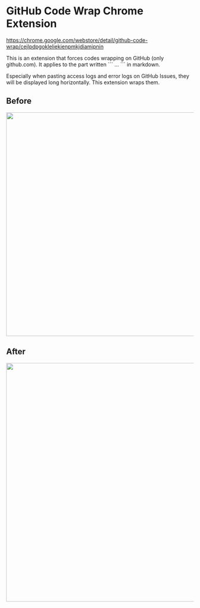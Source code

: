 # GitHub Code Wrap Chrome Extension

https://chrome.google.com/webstore/detail/github-code-wrap/cejlpdpgokleliekienpmkjdiamjpnin

This is an extension that forces codes wrapping on GitHub (only github.com). It applies to the part written \`\`\` ... \`\`\` in markdown.

Especially when pasting access logs and error logs on GitHub Issues, they will be displayed long horizontally.
This extension wraps them.

## Before
<img width="600" src="https://user-images.githubusercontent.com/14209259/59826475-59e0c100-9371-11e9-8229-a8fb6775877b.png">

## After
<img width="640" src="https://user-images.githubusercontent.com/14209259/59826494-6402bf80-9371-11e9-9437-42fd1f6af7fd.png">
